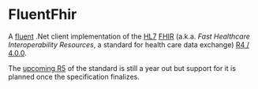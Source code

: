 # FluentFhir
A [fluent](https://en.wikipedia.org/wiki/Fluent_interface) .Net client implementation of the [HL7](https://www.hl7.org/) [FHIR](https://www.hl7.org/fhir/) (a.k.a. *Fast Healthcare Interoperability Resources*, a standard for health care data exchange) [R4 / 4.0.0](https://www.hl7.org/fhir/history.html).

The [upcoming R5](https://onfhir.hl7.org/2019/01/20/fhir-r5-roadmap/) of the standard is still a year out but support for it is planned once the specification finalizes.
